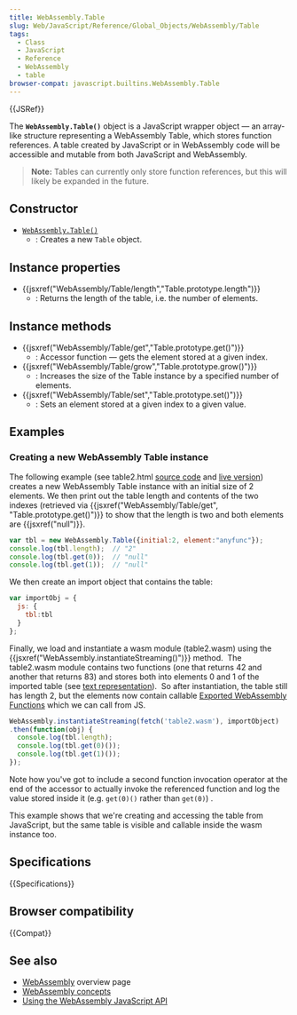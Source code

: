 ```yaml
---
title: WebAssembly.Table
slug: Web/JavaScript/Reference/Global_Objects/WebAssembly/Table
tags:
  - Class
  - JavaScript
  - Reference
  - WebAssembly
  - table
browser-compat: javascript.builtins.WebAssembly.Table
---
```

{{JSRef}}

The **`WebAssembly.Table()`** object is a JavaScript wrapper object — an
array-like structure representing a WebAssembly Table, which stores function
references. A table created by JavaScript or in WebAssembly code will be
accessible and mutable from both JavaScript and WebAssembly.

> **Note:** Tables can currently only store function references, but this will
> likely be expanded in the future.

## Constructor

- [`WebAssembly.Table()`](/en-US/docs/Web/JavaScript/Reference/Global_Objects/WebAssembly/Table/Table)
  - : Creates a new `Table` object.

## Instance properties

- {{jsxref("WebAssembly/Table/length","Table.prototype.length")}}
  - : Returns the length of the table, i.e. the number of elements.

## Instance methods

- {{jsxref("WebAssembly/Table/get","Table.prototype.get()")}}
  - : Accessor function — gets the element stored at a given index.
- {{jsxref("WebAssembly/Table/grow","Table.prototype.grow()")}}
  - : Increases the size of the Table instance by a specified number of
    elements.
- {{jsxref("WebAssembly/Table/set","Table.prototype.set()")}}
  - : Sets an element stored at a given index to a given value.

## Examples

### Creating a new WebAssembly Table instance

The following example (see table2.html
[source code](https://github.com/mdn/webassembly-examples/blob/master/js-api-examples/table2.html)
and
[live version](https://mdn.github.io/webassembly-examples/js-api-examples/table2.html))
creates a new WebAssembly Table instance with an initial size of 2 elements. We
then print out the table length and contents of the two indexes (retrieved via
{{jsxref("WebAssembly/Table/get", "Table.prototype.get()")}}
to show that the length is two and both elements are {{jsxref("null")}}.

```js
var tbl = new WebAssembly.Table({initial:2, element:"anyfunc"});
console.log(tbl.length);  // "2"
console.log(tbl.get(0));  // "null"
console.log(tbl.get(1));  // "null"
```

We then create an import object that contains the table:

```js
var importObj = {
  js: {
    tbl:tbl
  }
};
```

Finally, we load and instantiate a wasm module (table2.wasm) using the
{{jsxref("WebAssembly.instantiateStreaming()")}} method.  The
table2.wasm module contains two functions (one that returns 42 and another that
returns 83) and stores both into elements 0 and 1 of the imported table (see
[text representation](https://github.com/mdn/webassembly-examples/blob/master/js-api-examples/table2.wat)). 
So after instantiation, the table still has length 2, but the elements now
contain callable
[Exported WebAssembly Functions](/en-US/docs/WebAssembly/Exported_functions)
which we can call from JS.

```js
WebAssembly.instantiateStreaming(fetch('table2.wasm'), importObject)
.then(function(obj) {
  console.log(tbl.length);
  console.log(tbl.get(0)());
  console.log(tbl.get(1)());
});
```

Note how you've got to include a second function invocation operator at the end
of the accessor to actually invoke the referenced function and log the value
stored inside it (e.g. `get(0)()` rather than `get(0)`) .

This example shows that we're creating and accessing the table from JavaScript,
but the same table is visible and callable inside the wasm instance too.

## Specifications

{{Specifications}}

## Browser compatibility

{{Compat}}

## See also

- [WebAssembly](/en-US/docs/WebAssembly) overview page
- [WebAssembly concepts](/en-US/docs/WebAssembly/Concepts)
- [Using the WebAssembly JavaScript API](/en-US/docs/WebAssembly/Using_the_JavaScript_API)
